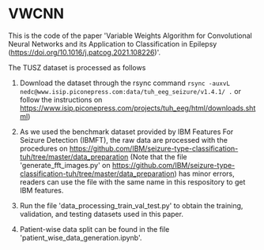 # VWCNN

This is the code of the paper 'Variable Weights Algorithm for Convolutional Neural Networks and its Application to Classification in Epilepsy (https://doi.org/10.1016/j.patcog.2021.108226)'.

The TUSZ dataset is processed as follows

1. Download the dataset through the rsync command ```rsync -auxvL nedc@www.isip.piconepress.com:data/tuh_eeg_seizure/v1.4.1/ .``` or follow the instructions on https://www.isip.piconepress.com/projects/tuh_eeg/html/downloads.shtml)

2. As we used the benchmark dataset provided by IBM Features For Seizure Detection (IBMFT), the raw data are processed with the procedures on https://github.com/IBM/seizure-type-classification-tuh/tree/master/data_preparation (Note that the file 'generate_fft_images.py' on https://github.com/IBM/seizure-type-classification-tuh/tree/master/data_preparation) has minor errors, readers can use the file with the same name in this respository to get IBM features.

3. Run the file 'data_processing_train_val_test.py' to obtain the training, validation, and testing datasets used in this paper.

4. Patient-wise data split can be found in the file 'patient_wise_data_generation.ipynb'.

